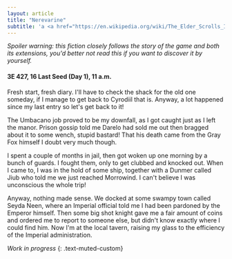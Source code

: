 ```yaml
---
layout: article
title: "Nerevarine"
subtitle: 'a <a href="https://en.wikipedia.org/wiki/The_Elder_Scrolls_III:_Morrowind">The Elder Scrolls III: Morrowind</a> fiction'
---
```

_Spoiler warning: this fiction closely follows the story of the game and both its extensions, you'd better not read this if you want to discover it by yourself._

#### 3E 427, 16 Last Seed (Day 1), 11 a.m.

Fresh start, fresh diary.
I'll have to check the shack for the old one someday, if I manage to get back to Cyrodiil that is.
Anyway, a lot happened since my last entry so let's get back to it!

The Umbacano job proved to be my downfall, as I got caught just as I left the manor.
Prison gossip told me Darelo had sold me out then bragged about it to some wench, stupid bastard!
That his death came from the Gray Fox himself I doubt very much though.

I spent a couple of months in jail, then got woken up one morning by a bunch of guards.
I fought them, only to get clubbed and knocked out.
When I came to, I was in the hold of some ship, together with a Dunmer called Jiub who told me we just reached Morrowind.
I can't believe I was unconscious the whole trip!

Anyway, nothing made sense.
We docked at some swampy town called Seyda Neen, where an Imperial official told me I had been pardoned by the Emperor himself.
Then some big shot knight gave me a fair amount of coins and ordered me to report to someone else, but didn't know exactly where I could find him.
Now I'm at the local tavern, raising my glass to the efficiency of the Imperial administration.

_Work in progress_
{: .text-muted-custom}
